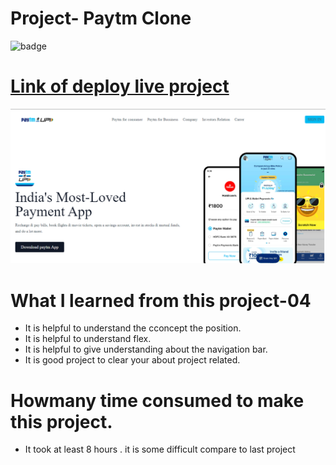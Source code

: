 # Project- Paytm Clone

![badge](https://img.shields.io/badge/Project---Paytm%20Clone-yellow)

# [Link of deploy live project](https://paytmclonepage.netlify.app/)

![LCO](./landingpage.png)

# What I learned from this project-04

- It is helpful to understand the cconcept the position.
- It is helpful to understand flex.
- It is helpful to give understanding about the navigation bar.
- It is good project to clear your about project related.

# Howmany time consumed to make this project.

- It took at least 8 hours . it is some difficult compare to last project